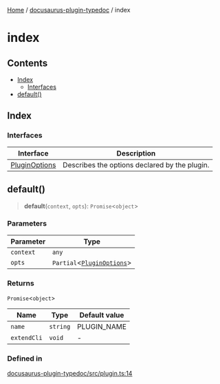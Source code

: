[Home](../../README.md) / [docusaurus-plugin-typedoc](../README.md) / index

# index

## Contents

* [Index](#index-1)
  * [Interfaces](#interfaces)
* [default()](#default)

## Index

### Interfaces

| Interface                                    | Description                                   |
| -------------------------------------------- | --------------------------------------------- |
| [PluginOptions](interfaces/PluginOptions.md) | Describes the options declared by the plugin. |

## default()

> **default**(`context`, `opts`): `Promise`\<`object`>

### Parameters

| Parameter | Type                                                       |
| --------- | ---------------------------------------------------------- |
| `context` | `any`                                                      |
| `opts`    | `Partial`\<[`PluginOptions`](interfaces/PluginOptions.md)> |

### Returns

`Promise`\<`object`>

| Name        | Type     | Default value |
| ----------- | -------- | ------------- |
| `name`      | `string` | PLUGIN\_NAME  |
| `extendCli` | `void`   | -             |

### Defined in

[docusaurus-plugin-typedoc/src/plugin.ts:14](https://github.com/typedoc2md/typedoc-plugin-markdown/blob/main/packages/docusaurus-plugin-typedoc/src/plugin.ts#L14)
